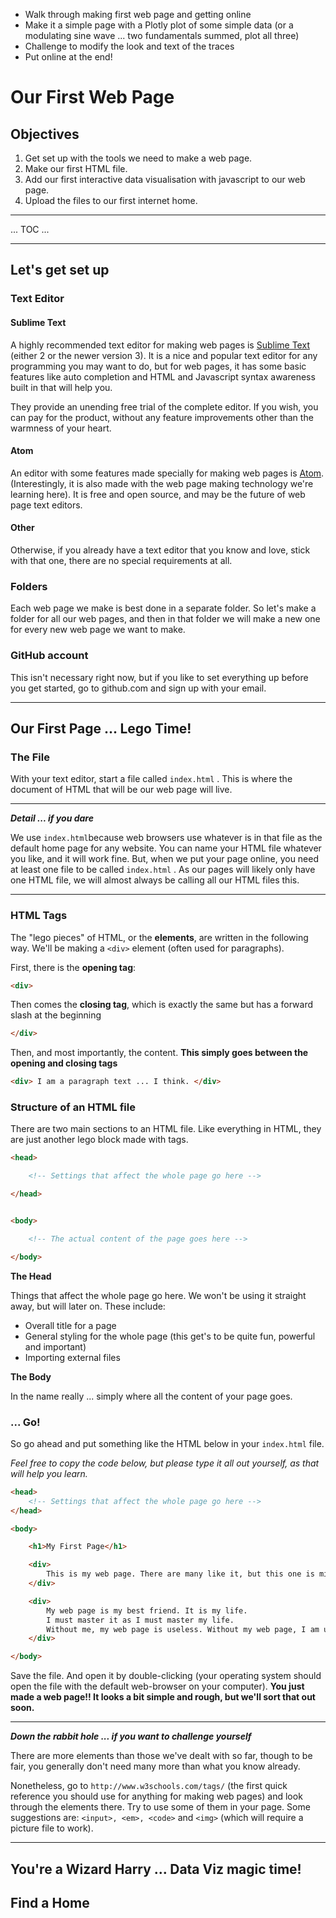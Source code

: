 * Walk through making first web page and getting online
* Make it a simple page with a Plotly plot of some simple data \(or a modulating sine wave ... two fundamentals summed, plot all three\)
* Challenge to modify the look and text of the traces
* Put online at the end!

# Our First Web Page

## Objectives

1. Get set up with the tools we need to make a web page.
2. Make our first HTML file.
3. Add our first interactive data visualisation with javascript to our web page.
4. Upload the files to our first internet home.

---

... TOC ...

---

## Let's get set up

### **Text Editor**

#### Sublime Text

A highly recommended text editor for making web pages is [Sublime Text](http://www.sublimetext.com/2) \(either 2 or the newer version 3\).  It is a nice and popular text editor for any programming you may want to do, but for web pages, it has some basic features like auto completion and HTML and Javascript syntax awareness built in that will help you.

They provide an unending free trial of the complete editor.  If you wish, you can pay for the product, without any feature improvements other than the warmness of your heart.

#### Atom

An editor with some features made specially for making web pages is [Atom](https://atom.io).  \(Interestingly, it is also made with the web page making technology we're learning here\).  It is free and open source, and may be the future of web page text editors.

#### Other

Otherwise, if you already have a text editor that you know and love, stick with that one, there are no special requirements at all.

### Folders

Each web page we make is best done in a separate folder.  So let's make a folder for all our web pages, and then in that folder we will make a new one for every new web page we want to make.

### GitHub account

This isn't necessary right now, but if you like to set everything up before you get started, go to github.com and sign up with your email.

---

## Our First Page ... Lego Time!

### The File

With your text editor, start a file called `index.html` .  This is where the document of HTML that will be our web page will live.

---

_**Detail ... if you dare**_

We use `index.html`because web browsers use whatever is in that file as the default home page for any website.  You can name your HTML file whatever you like, and it will work fine.  But, when we put your page online, you need at least one file to be called `index.html` .  As our pages will likely only have one HTML file, we will almost always be calling all our HTML files this.

---

### HTML Tags

The "lego pieces" of HTML, or the **elements**, are written in the following way.  We'll be making a `<div>` element \(often used for paragraphs\).

First, there is the **opening tag**:

```HTML
<div>
```

Then comes the **closing tag**, which is exactly the same but has a forward slash at the beginning

```HTML
</div>
```

Then, and most importantly, the content.  **This simply goes between the opening and closing tags**

```HTML
<div> I am a paragraph text ... I think. </div>
```

### Structure of an HTML file

There are two main sections to an HTML file.  Like everything in HTML, they are just another lego block made with tags.

```HTML
<head>

    <!-- Settings that affect the whole page go here -->

</head>


<body>

    <!-- The actual content of the page goes here -->

</body>
```

**The Head**

Things that affect the whole page go here.  We won't be using it straight away, but will later on.  These include:

* Overall title for a page
* General styling for the whole page \(this get's to be quite fun, powerful and important\)
* Importing external files

**The Body**

In the name really ... simply where all the content of your page goes.

### ... Go!

So go ahead and put something like the HTML below in your `index.html` file.

_Feel free to copy the code below, but please type it all out yourself, as that will help you learn._

```HTML
<head>
    <!-- Settings that affect the whole page go here -->
</head>

<body>

    <h1>My First Page</h1>

    <div>
        This is my web page. There are many like it, but this one is mine.
    </div>

    <div>
        My web page is my best friend. It is my life. 
        I must master it as I must master my life.
        Without me, my web page is useless. Without my web page, I am useless.
    </div>

</body>
```

Save the file.  And open it by double-clicking \(your operating system should open the file with the default web-browser on your computer\).  **You just made a web page!!  It looks a bit simple and rough, but we'll sort that out soon.**

---

_**Down the rabbit hole ... if you want to challenge yourself**_

There are more elements than those we've dealt with so far, though to be fair, you generally don't need many more than what you know already.  

Nonetheless, go to `http://www.w3schools.com/tags/`  \(the first quick reference you should use for anything for making web pages\) and look through the elements there.  Try to use some of them in your page.  Some suggestions are: `<input>, <em>, <code>` and `<img>` \(which will require a picture file to work\).

---

## 

## You're a Wizard Harry ... Data Viz magic time!

## Find a Home



